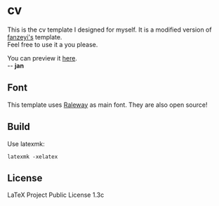 # cv

This is the  cv template I designed for myself. It is a modified version of [fanzeyi's](https://github.com/fanzeyi/cv) template. \
Feel free to use it a you please.

You can preview it [here](./cv.pdf).\
-- **jan**
## Font

This template uses [Raleway](https://github.com/impallari/Raleway) as main font.
They are also open source!

## Build

Use latexmk:

    latexmk -xelatex
    
## License

LaTeX Project Public License 1.3c
